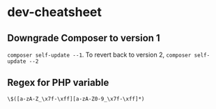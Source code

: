 # dev-cheatsheet

## Downgrade Composer to version 1
`composer self-update --1`. To revert back to version 2, `composer self-update --2` 

## Regex for PHP variable
`\$([a-zA-Z_\x7f-\xff][a-zA-Z0-9_\x7f-\xff]*)`

